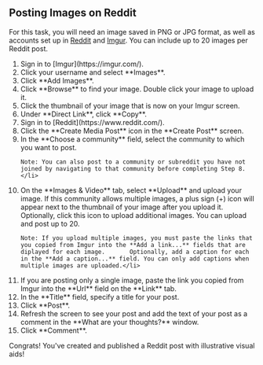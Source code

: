 
## Posting Images on Reddit

For this task, you will need an image saved in PNG or JPG format, as well as accounts set up in [Reddit](https://www.reddit.com/) and [Imgur](https://imgur.com/). You can include up to 20 images per Reddit post.   

<ol>
<li>Sign in to [Imgur](https://imgur.com/).</li>
<li>Click your username and select **Images**.</li>  
<li>Click **Add Images**.</li>
<li>Click **Browse** to find your image. Double click your image to upload it.</li>
<li>Click the thumbnail of your image that is now on your Imgur screen.</li> 
<li>Under **Direct Link**, click **Copy**.</li>
<li>Sign in to [Reddit](https://www.reddit.com/).</li>
<li>Click the **Create Media Post** icon in the **Create Post** screen.</li>
<li>In the **Choose a community** field, select the community to which you want to post.  

    Note: You can also post to a community or subreddit you have not joined by navigating to that community before completing Step 8.</li>
    
<li>On the **Images & Video** tab, select **Upload** and upload your image. If this community allows multiple images, a plus sign (+) icon will appear next to the thumbnail of your image after you upload it. Optionally, click this icon to upload additional images. You can upload and post up to 20.  

    Note: If you upload multiple images, you must paste the links that you copied from Imgur into the **Add a link...** fields that are diplayed for each image.       Optionally, add a caption for each in the **Add a caption...** field. You can only add captions when multiple images are uploaded.</li>  
    
<li>If you are posting only a single image, paste the link you copied from Imgur into the **Url** field on the **Link** tab.</li> 
<li>In the **Title** field, specify a title for your post.</li> 
<li>Click **Post**.</li>
<li>Refresh the screen to see your post and add the text of your post as a comment in the **What are your thoughts?** window.</li>
<li>Click **Comment**.</li>
</ol>
Congrats! You've created and published a Reddit post with illustrative visual aids!
